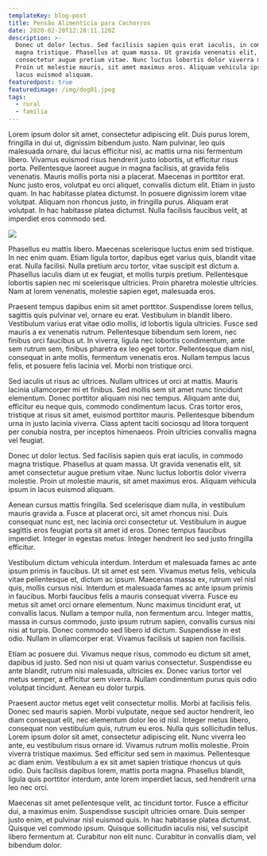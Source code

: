 ```yaml
---
templateKey: blog-post
title: Pensão Alimentícia para Cachorros
date: 2020-02-20T12:28:11.120Z
description: >-
  Donec ut dolor lectus. Sed facilisis sapien quis erat iaculis, in commodo
  magna tristique. Phasellus at quam massa. Ut gravida venenatis elit, sit amet
  consectetur augue pretium vitae. Nunc luctus lobortis dolor viverra molestie.
  Proin ut molestie mauris, sit amet maximus eros. Aliquam vehicula ipsum in
  lacus euismod aliquam.
featuredpost: true
featuredimage: /img/dog01.jpeg
tags:
  - rural
  - família
---
```

Lorem ipsum dolor sit amet, consectetur adipiscing elit. Duis purus lorem, fringilla in dui ut, dignissim bibendum justo. Nam pulvinar, leo quis malesuada ornare, dui lacus efficitur nisl, ac mattis urna nisi fermentum libero. Vivamus euismod risus hendrerit justo lobortis, ut efficitur risus porta. Pellentesque laoreet augue in magna facilisis, at gravida felis venenatis. Mauris mollis porta nisi a placerat. Maecenas in porttitor erat. Nunc justo eros, volutpat eu orci aliquet, convallis dictum elit. Etiam in justo quam. In hac habitasse platea dictumst. In posuere dignissim lorem vitae volutpat. Aliquam non rhoncus justo, in fringilla purus. Aliquam erat volutpat. In hac habitasse platea dictumst. Nulla facilisis faucibus velit, at imperdiet eros commodo sed.



![](/img/dog01.jpeg)

Phasellus eu mattis libero. Maecenas scelerisque luctus enim sed tristique. In nec enim quam. Etiam ligula tortor, dapibus eget varius quis, blandit vitae erat. Nulla facilisi. Nulla pretium arcu tortor, vitae suscipit est dictum a. Phasellus iaculis diam ut ex feugiat, et mollis turpis pretium. Pellentesque lobortis sapien nec mi scelerisque ultricies. Proin pharetra molestie ultricies. Nam at lorem venenatis, molestie sapien eget, malesuada eros.

Praesent tempus dapibus enim sit amet porttitor. Suspendisse lorem tellus, sagittis quis pulvinar vel, ornare eu erat. Vestibulum in blandit libero. Vestibulum varius erat vitae odio mollis, id lobortis ligula ultricies. Fusce sed mauris a ex venenatis rutrum. Pellentesque bibendum sem lorem, nec finibus orci faucibus ut. In viverra, ligula nec lobortis condimentum, ante sem rutrum sem, finibus pharetra ex leo eget tortor. Pellentesque diam nisl, consequat in ante mollis, fermentum venenatis eros. Nullam tempus lacus felis, et posuere felis lacinia vel. Morbi non tristique orci.

Sed iaculis ut risus ac ultrices. Nullam ultrices ut orci at mattis. Mauris lacinia ullamcorper mi et finibus. Sed mollis sem sit amet nunc tincidunt elementum. Donec porttitor aliquam nisi nec tempus. Aliquam ante dui, efficitur eu neque quis, commodo condimentum lacus. Cras tortor eros, tristique at risus sit amet, euismod porttitor mauris. Pellentesque bibendum urna in justo lacinia viverra. Class aptent taciti sociosqu ad litora torquent per conubia nostra, per inceptos himenaeos. Proin ultricies convallis magna vel feugiat.

Donec ut dolor lectus. Sed facilisis sapien quis erat iaculis, in commodo magna tristique. Phasellus at quam massa. Ut gravida venenatis elit, sit amet consectetur augue pretium vitae. Nunc luctus lobortis dolor viverra molestie. Proin ut molestie mauris, sit amet maximus eros. Aliquam vehicula ipsum in lacus euismod aliquam.

Aenean cursus mattis fringilla. Sed scelerisque diam nulla, in vestibulum mauris gravida a. Fusce at placerat orci, sit amet rhoncus nisi. Duis consequat nunc est, nec lacinia orci consectetur ut. Vestibulum in augue sagittis eros feugiat porta sit amet id eros. Donec tempus faucibus imperdiet. Integer in egestas metus. Integer hendrerit leo sed justo fringilla efficitur.

Vestibulum dictum vehicula interdum. Interdum et malesuada fames ac ante ipsum primis in faucibus. Ut sit amet est sem. Vivamus metus felis, vehicula vitae pellentesque et, dictum ac ipsum. Maecenas massa ex, rutrum vel nisl quis, mollis cursus nisi. Interdum et malesuada fames ac ante ipsum primis in faucibus. Morbi faucibus felis a mauris consequat viverra. Fusce eu metus sit amet orci ornare elementum. Nunc maximus tincidunt erat, ut convallis lacus. Nullam a tempor nulla, non fermentum arcu. Integer mattis, massa in cursus commodo, justo ipsum rutrum sapien, convallis cursus nisi nisi at turpis. Donec commodo sed libero id dictum. Suspendisse in est odio. Nullam in ullamcorper erat. Vivamus facilisis ut sapien non facilisis.

Etiam ac posuere dui. Vivamus neque risus, commodo eu dictum sit amet, dapibus id justo. Sed non nisi ut quam varius consectetur. Suspendisse eu ante blandit, rutrum nisi malesuada, ultricies ex. Donec varius tortor vel metus semper, a efficitur sem viverra. Nullam condimentum purus quis odio volutpat tincidunt. Aenean eu dolor turpis.

Praesent auctor metus eget velit consectetur mollis. Morbi at facilisis felis. Donec sed mauris sapien. Morbi vulputate, neque sed auctor hendrerit, leo diam consequat elit, nec elementum dolor leo id nisl. Integer metus libero, consequat non vestibulum quis, rutrum eu eros. Nulla quis sollicitudin tellus. Lorem ipsum dolor sit amet, consectetur adipiscing elit. Nunc viverra leo ante, eu vestibulum risus ornare id. Vivamus rutrum mollis molestie. Proin viverra tristique maximus. Sed efficitur sed sem in maximus. Pellentesque ac diam enim. Vestibulum a ex sit amet sapien tristique rhoncus ut quis odio. Duis facilisis dapibus lorem, mattis porta magna. Phasellus blandit, ligula quis porttitor interdum, ante lorem imperdiet lacus, sed hendrerit urna leo nec orci.

Maecenas sit amet pellentesque velit, ac tincidunt tortor. Fusce a efficitur dui, a maximus enim. Suspendisse suscipit ultricies ornare. Duis semper justo enim, et pulvinar nisl euismod quis. In hac habitasse platea dictumst. Quisque vel commodo ipsum. Quisque sollicitudin iaculis nisi, vel suscipit libero fermentum at. Curabitur non elit nunc. Curabitur in convallis diam, vel bibendum dolor.
